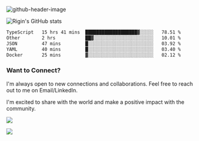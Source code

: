 
![github-header-image](https://github.com/riginoommen/riginoommen/assets/3840244/889cae65-df55-4cda-86cc-bf21bf1f2e96)

![Rigin's GitHub stats](https://github-readme-stats.vercel.app/api?username=riginoommen\&show_icons=true\&show=reviews,discussions_started,discussions_answered,prs_merged,prs_merged_percentage)


<!--START_SECTION:waka-->

```txt
TypeScript   15 hrs 41 mins  ███████████████████▓░░░░░   78.51 %
Other        2 hrs           ██▓░░░░░░░░░░░░░░░░░░░░░░   10.01 %
JSON         47 mins         █░░░░░░░░░░░░░░░░░░░░░░░░   03.92 %
YAML         40 mins         █░░░░░░░░░░░░░░░░░░░░░░░░   03.40 %
Docker       25 mins         ▓░░░░░░░░░░░░░░░░░░░░░░░░   02.12 %
```

<!--END_SECTION:waka-->

### Want to Connect?

I'm always open to new connections and collaborations. Feel free to reach out to me on Email/LinkedIn.

I'm excited to share with the world and make a positive impact with the community.

![](https://komarev.com/ghpvc/?username=riginoommen)

![](https://hit.yhype.me/github/profile?user_id=3840244)
